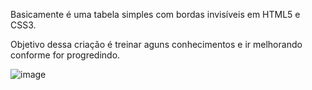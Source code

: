Basicamente é uma tabela simples com bordas invisíveis em HTML5 e CSS3. 

Objetivo dessa criação é treinar aguns conhecimentos e ir melhorando conforme for progredindo.


![image](https://user-images.githubusercontent.com/106722825/183240200-f47925e9-ec43-477d-8f63-fccac793521b.png)
